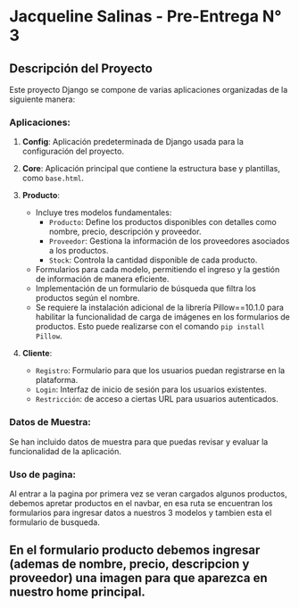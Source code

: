 # Jacqueline Salinas - Pre-Entrega N° 3

## Descripción del Proyecto

Este proyecto Django se compone de varias aplicaciones organizadas de la siguiente manera:

### Aplicaciones:
1. **Config**: Aplicación predeterminada de Django usada para la configuración del proyecto.
2. **Core**: Aplicación principal que contiene la estructura base y plantillas, como `base.html`.
3. **Producto**:
    - Incluye tres modelos fundamentales:
        - `Producto`: Define los productos disponibles con detalles como nombre, precio, descripción y proveedor.
        - `Proveedor`: Gestiona la información de los proveedores asociados a los productos.
        - `Stock`: Controla la cantidad disponible de cada producto.
    - Formularios para cada modelo, permitiendo el ingreso y la gestión de información de manera eficiente.
    - Implementación de un formulario de búsqueda que filtra los productos según el nombre.
    - Se requiere la instalación adicional de la librería Pillow==10.1.0 para habilitar la funcionalidad de carga de imágenes en los formularios de productos. Esto puede realizarse con el comando `pip install Pillow`.
4. **Cliente**:

    - `Registro`: Formulario para que los usuarios puedan registrarse en la plataforma.
    - `Login`: Interfaz de inicio de sesión para los usuarios existentes.
    - `Restricción`: de acceso a ciertas URL para usuarios autenticados.

### Datos de Muestra:
Se han incluido datos de muestra para que puedas revisar y evaluar la funcionalidad de la aplicación.

### Uso de pagina:
Al entrar a la pagina por primera vez se veran cargados algunos productos, debemos apretar productos en el navbar, en esa ruta se encuentran los formularios para ingresar datos a nuestros 3 modelos y tambien esta el formulario de busqueda.

En el formulario producto debemos ingresar (ademas de nombre, precio, descripcion y proveedor) una imagen para que aparezca en nuestro home principal.
---